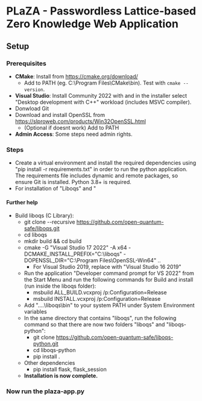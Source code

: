 # PLaZA - Passwordless Lattice-based Zero Knowledge Web Application

## Setup

### Prerequisites
- **CMake**: Install from https://cmake.org/download/
    - Add to PATH (eg. C:\Program Files\CMake\bin). Test with `cmake --version`.
- **Visual Studio**: Install Community 2022 with and in the installer select "Desktop development with C++" workload (includes MSVC compiler).
- Donwload Git
- Download and install OpenSSL from https://slproweb.com/products/Win32OpenSSL.html
    - (Optional if doesnt work) Add to PATH
- **Admin Access**: Some steps need admin rights.

### Steps

- Create a virtual environment and install the required dependencies using "pip install -r requirements.txt" in order to run the python application. The requirements file includes dynamic and remote packages, so ensure Git is installed. Python 3.8+ is required.
- For installation of "Liboqs" and "
#### Further help
- Build liboqs (C Library):
  - git clone --recursive https://github.com/open-quantum-safe/liboqs.git
  - cd liboqs
  - mkdir build && cd build
  - cmake -G "Visual Studio 17 2022" -A x64 -DCMAKE_INSTALL_PREFIX="C:\liboqs" -DOPENSSL_DIR="C:\Program Files\OpenSSL-Win64" ..
      - For Visual Studio 2019, replace with "Visual Studio 16 2019"
  - Run the application "Developer command prompt for VS 2022" from the Start Menu and run the following commands for Build and install (run inside the liboqs folder):
      - msbuild ALL_BUILD.vcxproj /p:Configuration=Release
      - msbuild INSTALL.vcxproj /p:Configuration=Release
  - Add "..\..\liboqs\bin" to your system PATH under System Environment variables
  - In the same directory that contains "liboqs", run the following command so that there are now two folders "liboqs" and "liboqs-python":
      - git clone https://github.com/open-quantum-safe/liboqs-python.git
      - cd liboqs-python
      - pip install .
  - Other dependencies
      - pip install flask, flask_session
  - **Installation is now complete.**

### Now run the plaza-app.py
